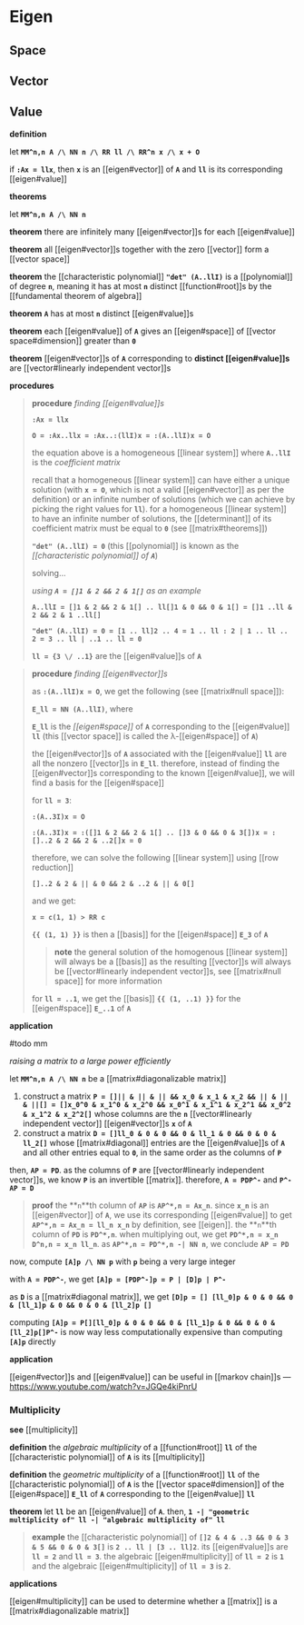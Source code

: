# Eigen

## Space

## Vector

## Value

**definition**

let **`MM^n,n A /\ NN n /\ RR ll /\ RR^n x /\ x + O`**

if **`:Ax = llx`**, then **`x`** is an [[eigen#vector]] of **`A`** and **`ll`** is its corresponding [[eigen#value]]

**theorems**

let **`MM^n,n A /\ NN n`**

**theorem** there are infinitely many [[eigen#vector]]s for each [[eigen#value]]

**theorem** all [[eigen#vector]]s together with the zero [[vector]] form a [[vector space]]

**theorem** the [[characteristic polynomial]] **`"det" (A..llI)`** is a [[polynomial]] of degree **`n`**, meaning it has at most **`n`** distinct [[function#root]]s by the [[fundamental theorem of algebra]]

**theorem** **`A`** has at most **`n`** distinct [[eigen#value]]s

**theorem** each [[eigen#value]] of **`A`** gives an [[eigen#space]] of [[vector space#dimension]] greater than **`0`**

**theorem** [[eigen#vector]]s of **`A`** corresponding to **distinct [[eigen#value]]s** are [[vector#linearly independent vector]]s

**procedures**

> **procedure** _finding [[eigen#value]]s_
>
> **`:Ax = llx`**
>
> **`O = :Ax..llx = :Ax..:(llI)x = :(A..llI)x = O`**
>
> the equation above is a homogeneous [[linear system]] where **`A..llI`** is the _coefficient matrix_
>
> recall that a homogeneous [[linear system]] can have either a unique solution (with **`x = O`**, which is not a valid [[eigen#vector]] as per the definition) or an infinite number of solutions (which we can achieve by picking the right values for **`ll`**). for a homogeneous [[linear system]] to have an infinite number of solutions, the [[determinant]] of its coefficient matrix must be equal to **`0`** (see [[matrix#theorems]])
>
> **`"det" (A..llI) = 0`** (this [[polynomial]] is known as the _[[characteristic polynomial]] of **`A`**_)
>
> solving...
>
> _using **`A = []1 & 2 && 2 & 1[]`** as an example_
>
> **`A..llI = []1 & 2 && 2 & 1[] .. ll[]1 & 0 && 0 & 1[] = []1 ..ll & 2 && 2 & 1 ..ll[]`**
>
> **`"det" (A..llI) = 0 = [1 .. ll]2 .. 4 = 1 .. ll : 2 | 1 .. ll .. 2 = 3 .. ll | ..1 .. ll = 0`**
>
> **`ll = {3 \/ ..1}`** are the [[eigen#value]]s of **`A`**

> **procedure** _finding [[eigen#vector]]s_
>
> as **`:(A..llI)x = O`**, we get the following (see [[matrix#null space]]):
>
> **`E_ll = NN (A..llI)`**, where
>
> **`E_ll`** is the _[[eigen#space]]_ of **`A`** corresponding to the [[eigen#value]] **`ll`** (this [[vector space]] is called the &lambda;-[[eigen#space]] of **`A`**)
>
> the [[eigen#vector]]s of **`A`** associated with the [[eigen#value]] **`ll`** are all the nonzero [[vector]]s in **`E_ll`**. therefore, instead of finding the [[eigen#vector]]s corresponding to the known [[eigen#value]], we will find a basis for the [[eigen#space]]
>
> for **`ll = 3`**:
>
> **`:(A..3I)x = O`**
>
> **`:(A..3I)x = :([]1 & 2 && 2 & 1[] .. []3 & 0 && 0 & 3[])x = :[]..2 & 2 && 2 & ..2[]x = 0`**
>
> therefore, we can solve the following [[linear system]] using [[row reduction]]
>
> **`[]..2 & 2 & || & 0 && 2 & ..2 & || & 0[]`**
>
> and we get:
>
> **`x = c(1, 1) > RR c`**
>
> **`{{ (1, 1) }}`** is then a [[basis]] for the [[eigen#space]] **`E_3`** of **`A`**
>
> > **note** the general solution of the homogenous [[linear system]] will always be a [[basis]] as the resulting [[vector]]s will always be [[vector#linearly independent vector]]s, see [[matrix#null space]] for more information
>
> for **`ll = ..1`**, we get the [[basis]] **`{{ (1, ..1) }}`** for the [[eigen#space]] **`E_..1`** of **`A`**

**application**

#todo mm

_raising a matrix to a large power efficiently_

let **`MM^n,n A /\ NN n`** be a [[matrix#diagonalizable matrix]]

1.  construct a matrix **`P = []|| & || & || && x_0 & x_1 & x_2 && || & || & ||[] = []x_0^0 & x_1^0 & x_2^0 && x_0^1 & x_1^1 & x_2^1 && x_0^2 & x_1^2 & x_2^2[]`** whose columns are the **`n`** [[vector#linearly independent vector]] [[eigen#vector]]s **`x`** of **`A`**
2.  construct a matrix **`D = []ll_0 & 0 & 0 && 0 & ll_1 & 0 && 0 & 0 & ll_2[]`** whose [[matrix#diagonal]] entries are the [[eigen#value]]s of **`A`** and all other entries equal to **`0`**, in the same order as the columns of **`P`**

then, **`AP = PD`**. as the columns of **`P`** are [[vector#linearly independent vector]]s, we know **`P`** is an invertible [[matrix]]. therefore, **`A = PDP^-`** and **`P^- AP = D`**

> **proof** the **`n`**th column of **`AP`** is **`AP^*,n = Ax_n`**. since **`x_n`** is an [[eigen#vector]] of **`A`**, we use its corresponding [[eigen#value]] to get **`AP^*,n = Ax_n = ll_n x_n`** by definition, see [[eigen]]. the **`n`**th column of **`PD`** is **`PD^*,n`**. when multiplying out, we get **`PD^*,n = x_n D^n,n = x_n ll_n`**. as **`AP^*,n = PD^*,n -| NN n`**, we conclude **`AP = PD`**

now, compute **`[A]p /\ NN p`** with **`p`** being a very large integer

with **`A = PDP^-`**, we get **`[A]p = [PDP^-]p = P | [D]p | P^-`**

as **`D`** is a [[matrix#diagonal matrix]], we get **`[D]p = [] [ll_0]p & 0 & 0 && 0 & [ll_1]p & 0 && 0 & 0 & [ll_2]p []`**

computing **`[A]p = P[][ll_0]p & 0 & 0 && 0 & [ll_1]p & 0 && 0 & 0 & [ll_2]p[]P^-`** is now way less computationally expensive than computing **`[A]p`** directly

**application**

[[eigen#vector]]s and [[eigen#value]] can be useful in [[markov chain]]s &mdash; <https://www.youtube.com/watch?v=JGQe4kiPnrU>

### Multiplicity

**see** [[multiplicity]]

**definition** the _algebraic multiplicity_ of a [[function#root]] **`ll`** of the [[characteristic polynomial]] of **`A`** is its [[multiplicity]]

**definition** the _geometric multiplicity_ of a [[function#root]] **`ll`** of the [[characteristic polynomial]] of **`A`** is the [[vector space#dimension]] of the [[eigen#space]] **`E_ll`** of **`A`** corresponding to the [[eigen#value]] **`ll`**

**theorem** let **`ll`** be an [[eigen#value]] of **`A`**. then, **`1 -| "geometric multiplicity of" ll -| "algebraic multiplicity of" ll`**

> **example** the [[characteristic polynomial]] of **`[]2 & 4 & ..3 && 0 & 3 & 5 && 0 & 0 & 3[]`** is **`2 .. ll | [3 .. ll]2`**. its [[eigen#value]]s are **`ll = 2`** and **`ll = 3`**. the algebraic [[eigen#multiplicity]] of **`ll = 2`** is **`1`** and the algebraic [[eigen#multiplicity]] of **`ll = 3`** is **`2`**.

**applications**

[[eigen#multiplicity]] can be used to determine whether a [[matrix]] is a [[matrix#diagonalizable matrix]]
